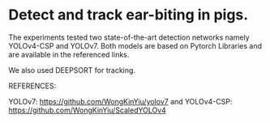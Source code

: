 # Detect and track ear-biting in pigs.

The experiments tested two state-of-the-art detection networks namely YOLOv4-CSP and YOLOv7. Both models are based on Pytorch Libraries and are available in the referenced links.

We also used DEEPSORT for tracking.

REFERENCES:

YOLOv7: https://github.com/WongKinYiu/yolov7 and
YOLOv4-CSP: https://github.com/WongKinYiu/ScaledYOLOv4
